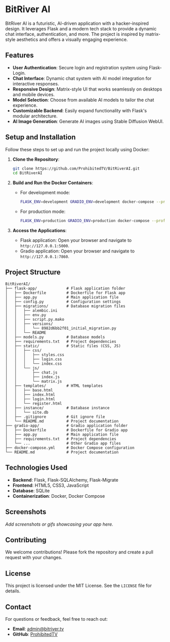 # BitRiver AI

BitRiver AI is a futuristic, AI-driven application with a hacker-inspired design. It leverages Flask and a modern tech stack to provide a dynamic chat interface, authentication, and more. The project is inspired by matrix-style aesthetics and offers a visually engaging experience.

## Features

- **User Authentication**: Secure login and registration system using Flask-Login.
- **Chat Interface**: Dynamic chat system with AI model integration for interactive responses.
- **Responsive Design**: Matrix-style UI that works seamlessly on desktops and mobile devices.
- **Model Selection**: Choose from available AI models to tailor the chat experience.
- **Customizable Backend**: Easily expand functionality with Flask's modular architecture.
- **AI Image Generation**: Generate AI images using Stable Diffusion WebUI.

## Setup and Installation

Follow these steps to set up and run the project locally using Docker:

1. **Clone the Repository**:
    ```bash
    git clone https://github.com/ProhibitedTV/BitRiverAI.git
    cd BitRiverAI
    ```

2. **Build and Run the Docker Containers**:
    - For development mode:
      ```bash
      FLASK_ENV=development GRADIO_ENV=development docker-compose --profile dev up --build
      ```
    - For production mode:
      ```bash
      FLASK_ENV=production GRADIO_ENV=production docker-compose --profile prod up --build
      ```

3. **Access the Applications**:
    - Flask application: Open your browser and navigate to `http://127.0.0.1:5000`.
    - Gradio application: Open your browser and navigate to `http://127.0.0.1:7860`.

## Project Structure
```
BitRiverAI/
├── flask-app/             # Flask application folder
│   ├── Dockerfile         # Dockerfile for Flask app
│   ├── app.py             # Main application file
│   ├── config.py          # Configuration settings
│   ├── migrations/        # Database migration files
│   │   ├── alembic.ini
│   │   ├── env.py
│   │   ├── script.py.mako
│   │   ├── versions/
│   │   │   └── 8982d6bb2f01_initial_migration.py
│   │   └── README
│   ├── models.py          # Database models
│   ├── requirements.txt   # Project dependencies
│   ├── static/            # Static files (CSS, JS)
│   │   ├── css/
│   │   │   ├── styles.css
│   │   │   ├── login.css
│   │   │   └── index.css
│   │   └── js/
│   │       ├── chat.js
│   │       ├── index.js
│   │       └── matrix.js
│   ├── templates/         # HTML templates
│   │   ├── base.html
│   │   ├── index.html
│   │   ├── login.html
│   │   └── register.html
│   ├── instance/          # Database instance
│   │   └── site.db
│   ├── .gitignore         # Git ignore file
│   └── README.md          # Project documentation
├── gradio-app/            # Gradio application folder
│   ├── Dockerfile         # Dockerfile for Gradio app
│   ├── app.py             # Main application file
│   ├── requirements.txt   # Project dependencies
│   └── ...                # Other Gradio app files
├── docker-compose.yml     # Docker Compose configuration
└── README.md              # Project documentation
```
## Technologies Used

- **Backend**: Flask, Flask-SQLAlchemy, Flask-Migrate
- **Frontend**: HTML5, CSS3, JavaScript
- **Database**: SQLite
- **Containerization**: Docker, Docker Compose

## Screenshots

_Add screenshots or gifs showcasing your app here._

## Contributing

We welcome contributions! Please fork the repository and create a pull request with your changes.

## License

This project is licensed under the MIT License. See the `LICENSE` file for details.

## Contact

For questions or feedback, feel free to reach out:
- **Email**: admin@bitriver.tv
- **GitHub**: [ProhibitedTV](https://github.com/ProhibitedTV)

